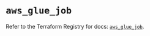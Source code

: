 # `aws_glue_job`

Refer to the Terraform Registry for docs: [`aws_glue_job`](https://registry.terraform.io/providers/hashicorp/aws/6.0.0/docs/resources/glue_job).
